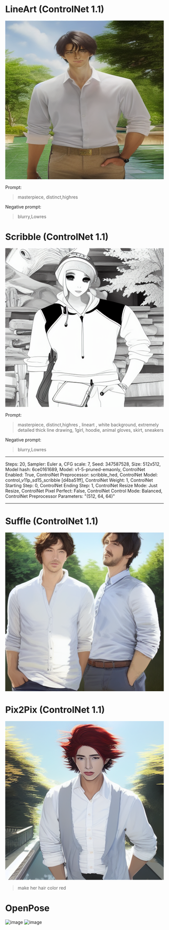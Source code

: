 # LineArt (ControlNet 1.1)

<!-- Image -->
![image](https://github.com/ashyun1/Data_VR_002_2023/blob/main/Stable%20Diffusion/00005-2170327541.png?raw=true)

Prompt: 
> masterpiece, distinct,highres

Negative prompt: 
> blurry,Lowres

# Scribble (ControlNet 1.1)
<!-- Image -->
![image](https://github.com/ashyun1/Data_VR_002_2023/blob/main/Stable%20Diffusion/00006-347587528.png?raw=true)

Prompt: 
> masterpiece, distinct,highres , lineart , white background, extremely detailed thick line drawing, 1girl, hoodie, animal gloves, skirt, sneakers

Negative prompt: 
> blurry,Lowres

---
Steps: 20, Sampler: Euler a, CFG scale: 7, Seed: 347587528, Size: 512x512, Model hash: 6ce0161689, Model: v1-5-pruned-emaonly, ControlNet Enabled: True, ControlNet Preprocessor: scribble_hed, ControlNet Model: control_v11p_sd15_scribble [d4ba51ff], ControlNet Weight: 1, ControlNet Starting Step: 0, ControlNet Ending Step: 1, ControlNet Resize Mode: Just Resize, ControlNet Pixel Perfect: False, ControlNet Control Mode: Balanced, ControlNet Preprocessor Parameters: "(512, 64, 64)"

---

# Suffle (ControlNet 1.1)
<!-- Image -->
![image](https://github.com/ashyun1/Data_VR_002_2023/blob/main/Stable%20Diffusion/00007-1252569034.png?raw=true)

# Pix2Pix (ControlNet 1.1)
<!-- Image -->
![image](https://github.com/ashyun1/Data_VR_002_2023/blob/main/Stable%20Diffusion/00008-880187390.png?raw=true)

> make her hair color red

# OpenPose

![image](https://github.com/shingugitvr000/Data_VR_002_2023/blob/main/Stable%20Diffusion/OpenPose_before.png?raw=true)
![image](https://github.com/shingugitvr000/Data_VR_002_2023/blob/main/Stable%20Diffusion/OpenPose_Result.png?raw=true)